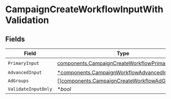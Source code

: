 # CampaignCreateWorkflowInputWithValidation


## Fields

| Field                                                                                                            | Type                                                                                                             | Required                                                                                                         | Description                                                                                                      |
| ---------------------------------------------------------------------------------------------------------------- | ---------------------------------------------------------------------------------------------------------------- | ---------------------------------------------------------------------------------------------------------------- | ---------------------------------------------------------------------------------------------------------------- |
| `PrimaryInput`                                                                                                   | [components.CampaignCreateWorkflowPrimaryInput](../../models/components/campaigncreateworkflowprimaryinput.md)   | :heavy_check_mark:                                                                                               | N/A                                                                                                              |
| `AdvancedInput`                                                                                                  | [*components.CampaignWorkflowAdvancedInput](../../models/components/campaignworkflowadvancedinput.md)            | :heavy_minus_sign:                                                                                               | N/A                                                                                                              |
| `AdGroups`                                                                                                       | [][components.CampaignCreateWorkflowAdGroupInput](../../models/components/campaigncreateworkflowadgroupinput.md) | :heavy_minus_sign:                                                                                               | N/A                                                                                                              |
| `ValidateInputOnly`                                                                                              | **bool*                                                                                                          | :heavy_minus_sign:                                                                                               | N/A                                                                                                              |